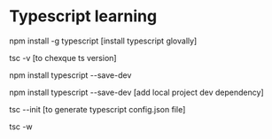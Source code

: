 <h1>Typescript learning </h1>

<p> npm install -g typescript  [install typescript glovally]</p>
<p> tsc -v [to chexque ts version]</p>
<p> npm install typescript --save-dev </p>
<p> npm install typescript --save-dev [add local project dev dependency]</p>
<p> tsc --init  [to generate typescript config.json file]</p>
<p> tsc -w </p>

